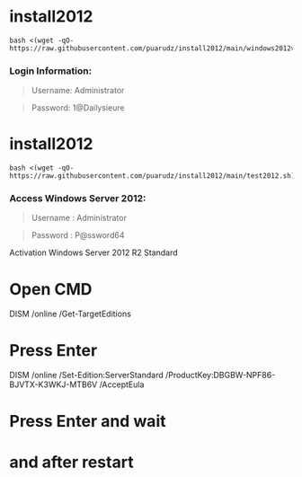 # install2012

```
bash <(wget -qO- https://raw.githubusercontent.com/puarudz/install2012/main/windows2012vn.sh)

```


### Login Information:

>Username: Administrator

>Password: 1@Dailysieure






# install2012

```
bash <(wget -qO- https://raw.githubusercontent.com/puarudz/install2012/main/test2012.sh)

```

### Access Windows Server 2012:

>Username : Administrator

>Password : P@ssword64


Activation Windows Server 2012 R2 Standard
# Open CMD
DISM /online /Get-TargetEditions
# Press Enter
DISM /online /Set-Edition:ServerStandard /ProductKey:DBGBW-NPF86-BJVTX-K3WKJ-MTB6V /AcceptEula
# Press Enter and wait
# and after restart
